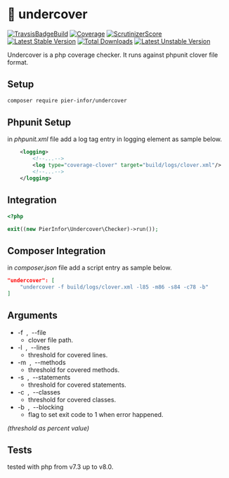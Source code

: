 # :elephant: undercover

[![TravsisBadgeBuild](https://travis-ci.com/pierre-fromager/undercover.svg?branch=master)](https://travis-ci.com/pierre-fromager/undercover)
[![Coverage](https://scrutinizer-ci.com/g/pierre-fromager/undercover/badges/coverage.png?b=master)](https://scrutinizer-ci.com/g/pierre-fromager/undercover/)
[![ScrutinizerScore](https://scrutinizer-ci.com/g/pierre-fromager/undercover/badges/quality-score.png?b=master)](https://scrutinizer-ci.com/g/pierre-fromager/undercover/)
[![Latest Stable Version](https://poser.pugx.org/pier-infor/undercover/v/stable)](https://packagist.org/packages/pier-infor/undercover)
[![Total Downloads](https://poser.pugx.org/pier-infor/undercover/downloads)](https://packagist.org/packages/pier-infor/undercover)
[![Latest Unstable Version](https://poser.pugx.org/pier-infor/undercover/v/unstable)](https://packagist.org/packages/pier-infor/undercover)

Undercover is a php coverage checker.
It runs against phpunit clover file format.

## Setup

```bash
composer require pier-infor/undercover
```

## Phpunit Setup

in *phpunit.xml* file add a log tag entry in logging element as sample below.  

```xml
    <logging>
        <!--...-->
        <log type="coverage-clover" target="build/logs/clover.xml"/>
        <!--...-->
    </logging>
```

## Integration

```php
<?php

exit((new PierInfor\Undercover\Checker)->run());
```

## Composer Integration

in *composer.json* file add a script entry as sample below.  

```json
"undercover": [
    "undercover -f build/logs/clover.xml -l85 -m86 -s84 -c78 -b"
]
```

## Arguments

* -f &nbsp;,&nbsp; --file
  * clover file path. 
* -l &nbsp;,&nbsp; --lines
  * threshold for covered lines. 
* -m &nbsp;,&nbsp; --methods
  * threshold for covered methods. 
* -s &nbsp;,&nbsp; --statements
  * threshold for covered statements. 
* -c &nbsp;,&nbsp; --classes
  * threshold for covered classes. 
* -b &nbsp;,&nbsp; --blocking
  * flag to set exit code to 1 when error happened.

*(threshold as percent value)*

## Tests

tested with php from v7.3 up to v8.0.
